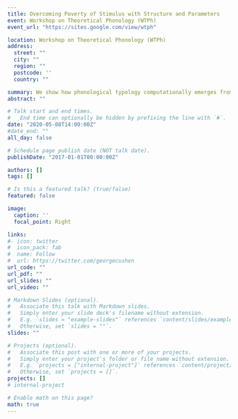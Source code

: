 ```yaml
---
title: Overcoming Poverty of Stimulus with Structure and Parameters
event: Workshop on Theoretical Phonology (WTPh)
event_url: "https://sites.google.com/view/wtph"

location: Workshop on Theoretical Phonology (WTPh)
address:
  street: ""
  city: ""
  region: ""
  postcode: ''
  country: ""

summary: We show how phonological typology computationally emerges from combinations of relativized representations and the simplest of a suite of online learning algorithms.
abstract: ""

# Talk start and end times.
#   End time can optionally be hidden by prefixing the line with `#`.
date: "2020-05-08T14:00:00Z"
#date_end: ""
all_day: false

# Schedule page publish date (NOT talk date).
publishDate: "2017-01-01T00:00:00Z"

authors: []
tags: []

# Is this a featured talk? (true/false)
featured: false

image:
  caption: ''
  focal_point: Right

links:
#- icon: twitter
#  icon_pack: fab
#  name: Follow
#  url: https://twitter.com/georgecushen
url_code: ""
url_pdf: ""
url_slides: ""
url_video: ""

# Markdown Slides (optional).
#   Associate this talk with Markdown slides.
#   Simply enter your slide deck's filename without extension.
#   E.g. `slides = "example-slides"` references `content/slides/example-slides.md`.
#   Otherwise, set `slides = ""`.
slides: ""

# Projects (optional).
#   Associate this post with one or more of your projects.
#   Simply enter your project's folder or file name without extension.
#   E.g. `projects = ["internal-project"]` references `content/project/deep-learning/index.md`.
#   Otherwise, set `projects = []`.
projects: []
# internal-project

# Enable math on this page?
math: true
---
```

